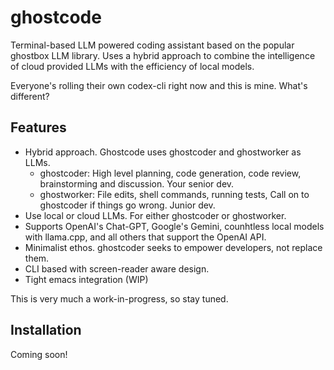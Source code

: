 # ghostcode

Terminal-based LLM powered coding assistant based on the popular ghostbox LLM library. Uses a hybrid approach to combine the intelligence of cloud provided LLMs with the efficiency of local models.

Everyone's rolling their own codex-cli right now and this is mine. What's different?

## Features
 - Hybrid approach. Ghostcode uses ghostcoder and ghostworker as LLMs.
     - ghostcoder: High level planning, code generation, code review, brainstorming and discussion. Your senior dev.
     - ghostworker: File edits, shell commands, running tests, Call on to ghostcoder if things go wrong. Junior dev.
 - Use local or cloud LLMs. For either ghostcoder or ghostworker.
 - Supports OpenAI's Chat-GPT, Google's Gemini, counhtless local models with llama.cpp, and all others that support the OpenAI API.
 - Minimalist ethos. ghostcoder seeks to empower developers, not replace them.
 - CLI based with screen-reader aware design.
 - Tight emacs integration (WIP)

This is very much a work-in-progress, so stay tuned.

## Installation

Coming soon!

